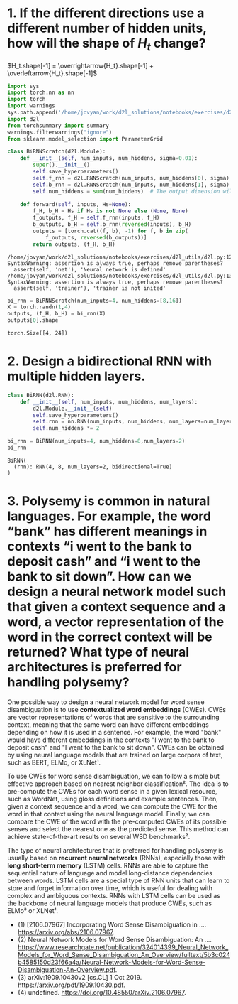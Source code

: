 # 1. If the different directions use a different number of hidden units, how will the shape of $H_t$ change?

$H_t.shape[-1] = \overrightarrow{H_t}.shape[-1] + \overleftarrow{H_t}.shape[-1]$


```python
import sys
import torch.nn as nn
import torch
import warnings
sys.path.append('/home/jovyan/work/d2l_solutions/notebooks/exercises/d2l_utils/')
import d2l
from torchsummary import summary
warnings.filterwarnings("ignore")
from sklearn.model_selection import ParameterGrid

class BiRNNScratch(d2l.Module):
    def __init__(self, num_inputs, num_hiddens, sigma=0.01):
        super().__init__()
        self.save_hyperparameters()
        self.f_rnn = d2l.RNNScratch(num_inputs, num_hiddens[0], sigma)
        self.b_rnn = d2l.RNNScratch(num_inputs, num_hiddens[1], sigma)
        self.num_hiddens = sum(num_hiddens)  # The output dimension will be doubled
        
    def forward(self, inputs, Hs=None):
        f_H, b_H = Hs if Hs is not None else (None, None)
        f_outputs, f_H = self.f_rnn(inputs, f_H)
        b_outputs, b_H = self.b_rnn(reversed(inputs), b_H)
        outputs = [torch.cat((f, b), -1) for f, b in zip(
            f_outputs, reversed(b_outputs))]
        return outputs, (f_H, b_H)
```

    /home/jovyan/work/d2l_solutions/notebooks/exercises/d2l_utils/d2l.py:129: SyntaxWarning: assertion is always true, perhaps remove parentheses?
      assert(self, 'net'), 'Neural network is defined'
    /home/jovyan/work/d2l_solutions/notebooks/exercises/d2l_utils/d2l.py:133: SyntaxWarning: assertion is always true, perhaps remove parentheses?
      assert(self, 'trainer'), 'trainer is not inited'



```python
bi_rnn = BiRNNScratch(num_inputs=4, num_hiddens=[8,16])
X = torch.randn(1,4)
outputs, (f_H, b_H) = bi_rnn(X)
outputs[0].shape
```




    torch.Size([4, 24])



# 2. Design a bidirectional RNN with multiple hidden layers.


```python
class BiRNN(d2l.RNN):
    def __init__(self, num_inputs, num_hiddens, num_layers):
        d2l.Module.__init__(self)
        self.save_hyperparameters()
        self.rnn = nn.RNN(num_inputs, num_hiddens, num_layers=num_layers, bidirectional=True)
        self.num_hiddens *= 2
```


```python
bi_rnn = BiRNN(num_inputs=4, num_hiddens=8,num_layers=2)
bi_rnn
```




    BiRNN(
      (rnn): RNN(4, 8, num_layers=2, bidirectional=True)
    )



# 3. Polysemy is common in natural languages. For example, the word “bank” has different meanings in contexts “i went to the bank to deposit cash” and “i went to the bank to sit down”. How can we design a neural network model such that given a context sequence and a word, a vector representation of the word in the correct context will be returned? What type of neural architectures is preferred for handling polysemy?

One possible way to design a neural network model for word sense disambiguation is to use **contextualized word embeddings** (CWEs). CWEs are vector representations of words that are sensitive to the surrounding context, meaning that the same word can have different embeddings depending on how it is used in a sentence. For example, the word "bank" would have different embeddings in the contexts "I went to the bank to deposit cash" and "I went to the bank to sit down". CWEs can be obtained by using neural language models that are trained on large corpora of text, such as BERT, ELMo, or XLNet¹.

To use CWEs for word sense disambiguation, we can follow a simple but effective approach based on nearest neighbor classification². The idea is to pre-compute the CWEs for each word sense in a given lexical resource, such as WordNet, using gloss definitions and example sentences. Then, given a context sequence and a word, we can compute the CWE for the word in that context using the neural language model. Finally, we can compare the CWE of the word with the pre-computed CWEs of its possible senses and select the nearest one as the predicted sense. This method can achieve state-of-the-art results on several WSD benchmarks².

The type of neural architectures that is preferred for handling polysemy is usually based on **recurrent neural networks** (RNNs), especially those with **long short-term memory** (LSTM) cells. RNNs are able to capture the sequential nature of language and model long-distance dependencies between words. LSTM cells are a special type of RNN units that can learn to store and forget information over time, which is useful for dealing with complex and ambiguous contexts. RNNs with LSTM cells can be used as the backbone of neural language models that produce CWEs, such as ELMo³ or XLNet¹.

- (1) [2106.07967] Incorporating Word Sense Disambiguation in .... https://arxiv.org/abs/2106.07967.
- (2) Neural Network Models for Word Sense Disambiguation: An .... https://www.researchgate.net/publication/324014399_Neural_Network_Models_for_Word_Sense_Disambiguation_An_Overview/fulltext/5b3c024b4585150d23f66a4a/Neural-Network-Models-for-Word-Sense-Disambiguation-An-Overview.pdf.
- (3) arXiv:1909.10430v2 [cs.CL] 1 Oct 2019. https://arxiv.org/pdf/1909.10430.pdf.
- (4) undefined. https://doi.org/10.48550/arXiv.2106.07967.
